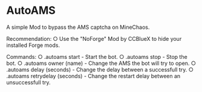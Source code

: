# AutoAMS
A simple Mod to bypass the AMS captcha on MineChaos.

Recommendation:
  ○ Use the "NoForge" Mod by CCBlueX to hide your installed Forge mods.

Commands:
  ○ .autoams start - Start the bot.
  ○ .autoams stop - Stop the bot.
  ○ .autoams owner (name) - Change the AMS the bot will try to open.
  ○ .autoams delay (seconds) - Change the delay between a successfull try.
  ○ .autoams retrydelay (seconds) - Change the restart delay between an unsuccessfull try.
